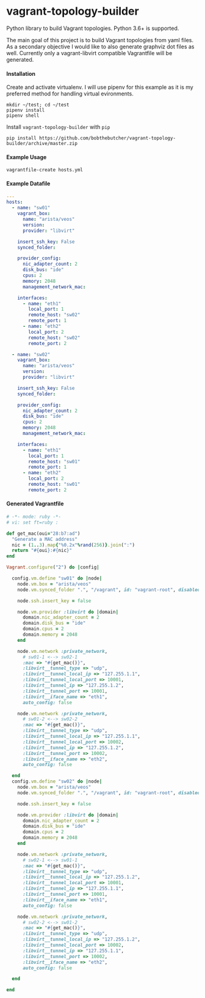 # vagrant-topology-builder
Python library to build Vagrant topologies. Python 3.6+ is supported.

The main goal of this project is to build Vagrant topologies from yaml files.
As a secondary objective I would like to also generate graphviz dot files as well.
Currently only a vagrant-libvirt compatible Vagrantfile will be generated.

#### Installation
Create and activate virtualenv. I will use pipenv for this example
as it is my preferred method for handling virtual evironments.
```
mkdir ~/test; cd ~/test
pipenv install
pipenv shell
```

Install `vagrant-topology-builder` with `pip`
```
pip install https://github.com/bobthebutcher/vagrant-topology-builder/archive/master.zip
```

#### Example Usage
```
vagrantfile-create hosts.yml
```


#### Example Datafile
```yaml
---
hosts:
  - name: "sw01"
    vagrant_box:
      name: "arista/veos"
      version:
      provider: "libvirt"

    insert_ssh_key: False
    synced_folder:

    provider_config:
      nic_adapter_count: 2
      disk_bus: "ide"
      cpus: 2
      memory: 2048
      management_network_mac:

    interfaces:
      - name: "eth1"
        local_port: 1
        remote_host: "sw02"
        remote_port: 1
      - name: "eth2"
        local_port: 2
        remote_host: "sw02"
        remote_port: 2

  - name: "sw02"
    vagrant_box:
      name: "arista/veos"
      version:
      provider: "libvirt"

    insert_ssh_key: False
    synced_folder:

    provider_config:
      nic_adapter_count: 2
      disk_bus: "ide"
      cpus: 2
      memory: 2048
      management_network_mac:

    interfaces:
      - name: "eth1"
        local_port: 1
        remote_host: "sw01"
        remote_port: 1
      - name: "eth2"
        local_port: 2
        remote_host: "sw01"
        remote_port: 2
```


#### Generated Vagrantfile
```ruby
# -*- mode: ruby -*-
# vi: set ft=ruby :

def get_mac(oui="28:b7:ad")
  "Generate a MAC address"
  nic = (1..3).map{"%0.2x"%rand(256)}.join(":")
  return "#{oui}:#{nic}"
end

Vagrant.configure("2") do |config|

  config.vm.define "sw01" do |node|
    node.vm.box = "arista/veos"
    node.vm.synced_folder ".", "/vagrant", id: "vagrant-root", disabled: true

    node.ssh.insert_key = false

    node.vm.provider :libvirt do |domain|
      domain.nic_adapter_count = 2
      domain.disk_bus = "ide"
      domain.cpus = 2
      domain.memory = 2048
    end

    node.vm.network :private_network,
      # sw01-1 <--> sw02-1
      :mac => "#{get_mac()}",
      :libvirt__tunnel_type => "udp",
      :libvirt__tunnel_local_ip => "127.255.1.1",
      :libvirt__tunnel_local_port => 10001,
      :libvirt__tunnel_ip => "127.255.1.2",
      :libvirt__tunnel_port => 10001,
      :libvirt__iface_name => "eth1",
      auto_config: false

    node.vm.network :private_network,
      # sw01-2 <--> sw02-2
      :mac => "#{get_mac()}",
      :libvirt__tunnel_type => "udp",
      :libvirt__tunnel_local_ip => "127.255.1.1",
      :libvirt__tunnel_local_port => 10002,
      :libvirt__tunnel_ip => "127.255.1.2",
      :libvirt__tunnel_port => 10002,
      :libvirt__iface_name => "eth2",
      auto_config: false

  end
  config.vm.define "sw02" do |node|
    node.vm.box = "arista/veos"
    node.vm.synced_folder ".", "/vagrant", id: "vagrant-root", disabled: true

    node.ssh.insert_key = false

    node.vm.provider :libvirt do |domain|
      domain.nic_adapter_count = 2
      domain.disk_bus = "ide"
      domain.cpus = 2
      domain.memory = 2048
    end

    node.vm.network :private_network,
      # sw02-1 <--> sw01-1
      :mac => "#{get_mac()}",
      :libvirt__tunnel_type => "udp",
      :libvirt__tunnel_local_ip => "127.255.1.2",
      :libvirt__tunnel_local_port => 10001,
      :libvirt__tunnel_ip => "127.255.1.1",
      :libvirt__tunnel_port => 10001,
      :libvirt__iface_name => "eth1",
      auto_config: false

    node.vm.network :private_network,
      # sw02-2 <--> sw01-2
      :mac => "#{get_mac()}",
      :libvirt__tunnel_type => "udp",
      :libvirt__tunnel_local_ip => "127.255.1.2",
      :libvirt__tunnel_local_port => 10002,
      :libvirt__tunnel_ip => "127.255.1.1",
      :libvirt__tunnel_port => 10002,
      :libvirt__iface_name => "eth2",
      auto_config: false

  end

end
```